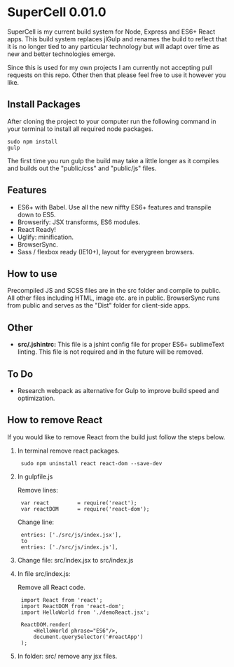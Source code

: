 # SuperCell 0.01.0

SuperCell is my current build system for Node, Express and ES6+ React apps.  This build system replaces jlGulp and renames the build to reflect that it is no longer tied to any particular technology but will adapt over time as new and better technologies emerge. 

Since this is used for my own projects I am currently not accepting pull requests on this repo.  Other then that please feel free to use it however you like.

## Install Packages

After cloning the project to your computer run the following command in your terminal to install all required node packages.

	sudo npm install
	gulp	
		
The first time you run gulp the build may take a little longer as it compiles and builds out the "public/css" and "public/js" files.

## Features

- ES6+ with Babel.  Use all the new niffty ES6+ features and transpile down to ES5.
- Browserify: JSX transforms, ES6 modules.
- React Ready!
- Uglify: minification.
- BrowserSync.
- Sass / flexbox ready (IE10+), layout for everygreen browsers.

## How to use

Precompiled JS and SCSS files are in the src folder and compile to public.  All other files including HTML, image etc. are in public.  BrowserSync runs from public and serves as the "Dist" folder for client-side apps.

## Other

- **src/.jshintrc:**  This file is a jshint config file for proper ES6+ sublimeText linting.  This file is not required and in the future will be removed.


## To Do
- Research webpack as alternative for Gulp to improve build speed and optimization.

## How to remove React
If you would like to remove React from the build just follow the steps below.

1. In terminal remove react packages.

		sudo npm uninstall react react-dom --save-dev

2. In gulpfile.js 

	Remove lines:
 
		var react         = require('react');
		var reactDOM      = require('react-dom');

	Change line:
	
		entries: ['./src/js/index.jsx'],
		to
		entries: ['./src/js/index.js'],

3. Change file: src/index.jsx to src/index.js

4. In file src/index.js: 
	
	Remove all React code.

		import React from 'react';
		import ReactDOM from 'react-dom';
		import HelloWorld from './demoReact.jsx';

		ReactDOM.render(
		    <HelloWorld phrase="ES6"/>,
		    document.querySelector('#reactApp')
		);

6. In folder: src/ remove any jsx files.
